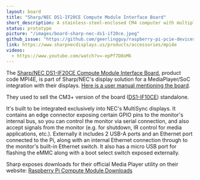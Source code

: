 ```yaml
---
layout: board
title: "Sharp/NEC DS1-IF20CE Compute Module Interface Board"
short_description: A stainless-steel-enclosed CM4 computer with multiple industrial interfaces.
status: prototype
picture: "/images/board-sharp-nec-ds1-if20ce.jpeg"
github_issue: "https://github.com/geerlingguy/raspberry-pi-pcie-devices/issues/445"
link: https://www.sharpnecdisplays.us/products/accessories/mpi4e
videos:
  - https://www.youtube.com/watch?v=-epPf7D8oMk
---
```

The [Sharp/NEC DS1-IF20CE Compute Module Interface Board](https://www.sharpnecdisplays.us/products/accessories/mpi4e), product code MPI4E, is part of Sharp/NEC's display solution for a MediaPlayer/SoC integration with their displays. [Here is a user manual mentioning the board](https://assets.sharpnecdisplays.us/documents/installationguides/ma-series-installationguide.pdf).

They used to sell the CM3+ version of the board ([DS1-IF10CE](https://www.bhphotovideo.com/c/product/1339096-REG/nec_ds1_if10ce_raspberry_pi_compute_module.html)) standalone.

It's built to be integrated exclusively into NEC's MultiSync displays. It contains an edge connector exposing certain GPIO pins to the monitor's internal bus, so you can control the monitor via serial connection, and also accept signals from the monitor (e.g. for shutdown, IR control for media applications, etc.). Externally it includes 2 USB-A ports and an Ethernet port connected to the Pi, along with an internal Ethernet connection through to the monitor's built-in Ethernet switch. It also has a micro USB port for flashing the eMMC along with a boot select switch exposed externally.

Sharp exposes downloads for their official Media Player utility on their website: [Raspberry Pi Compute Module Downloads](https://www.sharpnecdisplays.us/support-and-services/raspberrypi/244#softwaredownloads/)